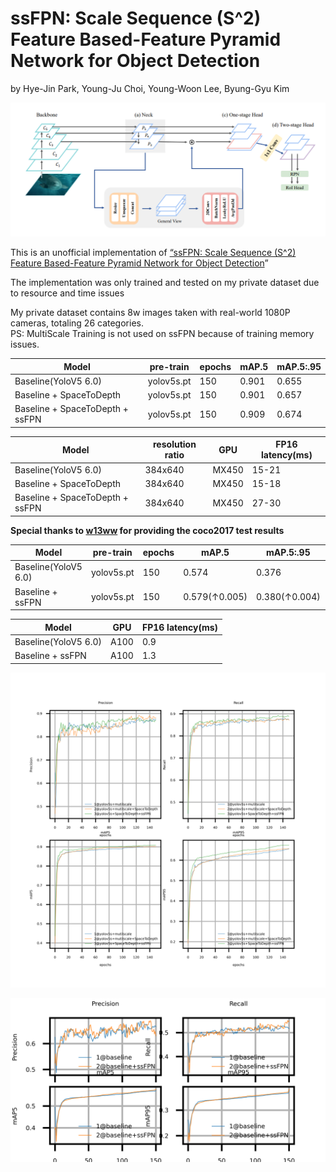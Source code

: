 # ssFPN: Scale Sequence (S^2) Feature Based-Feature Pyramid Network for Object Detection

by Hye-Jin Park, Young-Ju Choi, Young-Woon Lee, Byung-Gyu Kim

![ssFPN](ssFPN.png)

This is an unofficial implementation of [“ssFPN: Scale Sequence (S^2) Feature Based-Feature Pyramid Network for Object Detection](https://arxiv.org/abs/2208.11533v2)”

The implementation was only trained and tested on my private dataset due to resource and time issues

My private dataset contains 8w images taken with real-world 1080P cameras, totaling 26 categories.  
PS: MultiScale Training is not used on ssFPN because of training memory issues.

| Model                           | pre-train  | epochs | mAP.5 | mAP.5:.95 |
| ------------------------------- | ---------- | ------ | ----- | --------- |
| Baseline(YoloV5 6.0)            | yolov5s.pt | 150    | 0.901 | 0.655     |
| Baseline + SpaceToDepth         | yolov5s.pt | 150    | 0.901 | 0.657     |
| Baseline + SpaceToDepth + ssFPN | yolov5s.pt | 150    | 0.909 | 0.674     |

| Model                           | resolution ratio | GPU   | FP16 latency(ms) |
| ------------------------------- | ---------------- | ----- | ---------------- |
| Baseline(YoloV5 6.0)            | 384x640          | MX450 | 15-21            |
| Baseline + SpaceToDepth         | 384x640          | MX450 | 15-18            |
| Baseline + SpaceToDepth + ssFPN | 384x640          | MX450 | 27-30            |

**Special thanks to [w13ww](https://github.com/w13ww) for providing the coco2017 test results**

| Model                | pre-train  | epochs | mAP.5         | mAP.5:.95     | AP Small      | AP Medium     | AP Large      |
| -------------------- | ---------- | ------ | ------------- | ------------- | ------------- | ------------- | ------------- |
| Baseline(YoloV5 6.0) | yolov5s.pt | 150    | 0.574         | 0.376         | 0.217         | 0.423         | 0.492         |
| Baseline + ssFPN     | yolov5s.pt | 150    | 0.579(↑0.005) | 0.380(↑0.004) | 0.234(↑0.017) | 0.430(↑0.007) | 0.478(↓0.014) |

| Model                | GPU  | FP16 latency(ms) |
| -------------------- | ---- | ---------------- |
| Baseline(YoloV5 6.0) | A100 | 0.9              |
| Baseline + ssFPN     | A100 | 1.3              |

![v5ssFPN](v5ssFPN.png)

![v5ssFPN_coco](ssFPN_coco.png)
